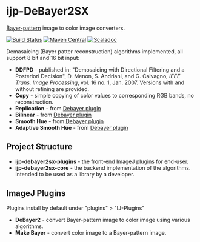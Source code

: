 # ijp-DeBayer2SX
[Bayer-pattern][bayer-filter] image to color image converters.

[![Build Status](https://travis-ci.org/ij-plugins/ijp-DeBayer2SX.svg?branch=develop)](https://travis-ci.org/ij-plugins/ijp-DeBayer2SX) [![Maven Central](https://maven-badges.herokuapp.com/maven-central/net.sf.ij-plugins/ijp-DeBayer2SX_2.12/badge.svg)](https://maven-badges.herokuapp.com/maven-central/net.sf.ij-plugins/ijp-DeBayer2SX_2.12)
                                                                                                                                       [![Scaladoc](http://javadoc-badge.appspot.com/net.sf.ij-plugins/ijp-DeBayer2SX_2.12.svg?label=scaladoc)](http://javadoc-badge.appspot.com/net.sf.ij-plugins/ijp-DeBayer2SX_2.12)


Demasaicing (Bayer patter reconstruction) algorithms implemented, all support 8 bit and 16 bit input:

* __DDFPD__ - published in: "Demosaicing with Directional Filtering and a Posteriori Decision", D. Menon, S. Andriani, and G. Calvagno, _IEEE Trans. Image Processing_, vol. 16 no. 1, Jan. 2007. Versions with and without refining are provided.
* __Copy__ - simple copying of color values to corresponding RGB bands, no reconstruction.
* __Replication__ - from [Debayer plugin][debayer]
* __Bilinear__ - from [Debayer plugin][debayer]
* __Smooth Hue__ - from [Debayer plugin][debayer]
* __Adaptive Smooth Hue__ - from [Debayer plugin][debayer]

## Project Structure
* __ijp-debayer2sx-plugins__ - the front-end ImageJ plugins for end-user.
* __ijp-debayer2sx-core__ - the backend implementation of the algorithms. Intended to be used as a library by a developer.

## ImageJ Plugins
Plugins install by default under "plugins" > "IJ-Plugins"
* __DeBayer2__ - convert Bayer-pattern image to color image using various algorithms.
* __Make Bayer__ - convert color image to a Bayer-pattern image.

[bayer-filter]: https://en.wikipedia.org/wiki/Bayer_filter
[debayer]: http://umanitoba.ca/faculties/science/astronomy/jwest/plugins.html
